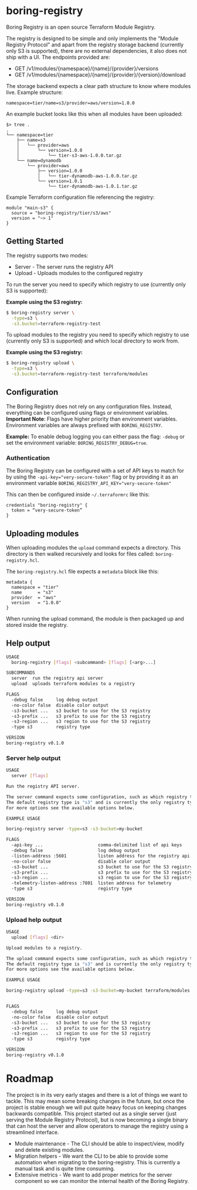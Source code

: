 # boring-registry

Boring Registry is an open source Terraform Module Registry.

The registry is designed to be simple and only implements the "Module Registry Protocol" and apart from the registry storage backend (currently only S3 is supported), there are no external dependencies, it also does not ship with a UI. The endpoints provided are:

* GET /v1/modules/{namespace}/{name}/{provider}/versions
* GET /v1/modules/{namespace}/{name}/{provider}/{version}/download

The storage backend expects a clear path structure to know where modules live.
Example structure:
```
namespace=tier/name=s3/provider=aws/version=1.0.0
```

An example bucket looks like this when all modules have been uploaded:

```
$> tree .
.
└── namespace=tier
    ├── name=s3
    │   └── provider=aws
    │       └── version=1.0.0
    │           └── tier-s3-aws-1.0.0.tar.gz
    └── name=dynamodb
        └── provider=aws
            ├── version=1.0.0
            │   └── tier-dynamodb-aws-1.0.0.tar.gz
            └── version=1.0.1
                └── tier-dynamodb-aws-1.0.1.tar.gz

```

Example Terraform configuration file referencing the registry:
```hcl
module "main-s3" {
  source = "boring-registry/tier/s3/aws"
  version = "~> 1"
}
```

## Getting Started

The registry supports two modes:
  * Server - The server runs the registry API
  * Upload - Uploads modules to the configured registry

To run the server you need to specify which registry to use (currently only S3 is supported):

**Example using the S3 registry:**
```bash
$ boring-registry server \
  -type=s3 \
  -s3.bucket=terraform-registry-test
```

To upload modules to the registry you need to specify which registry to use (currently only S3 is supported) and which local directory to work from.

**Example using the S3 registry:**
```bash
$ boring-registry upload \
  -type=s3 \
  -s3.bucket=terraform-registry-test terraform/modules
```

## Configuration

The Boring Registry does not rely on any configuration files. Instead, everything can be configured using flags or environment variables.
**Important Note**: Flags have higher priority than environment variables. Environment variables are always prefixed with `BORING_REGISTRY`.

**Example:**
To enable debug logging you can either pass the flag: `-debug` or set the environment variable: `BORING_REGISTRY_DEBUG=true`.

### Authentication
The Boring Registry can be configured with a set of API keys to match for by using the `-api-key="very-secure-token"` flag or by providing it as an environment variable `BORING_REGISTRY_API_KEY="very-secure-token"`

This can then be configured inside `~/.terraformrc` like this:
```
credentials "boring-registry" {
  token = “very-secure-token”
}
```

## Uploading modules

When uploading modules the `upload` command expects a directory. This directory is then walked recursively and looks for files called: `boring-registry.hcl`.

The `boring-registry.hcl` file expects a `metadata` block like this:
```hcl
metadata {
  namespace = "tier"
  name      = "s3"
  provider  = "aws"
  version   = "1.0.0"
}
```

When running the upload command, the module is then packaged up and stored inside the registry. 

## Help output

```bash
USAGE
  boring-registry [flags] <subcommand> [flags] [<arg>...]

SUBCOMMANDS
  server  run the registry api server
  upload  uploads terraform modules to a registry

FLAGS
  -debug false     log debug output
  -no-color false  disable color output
  -s3-bucket ...   s3 bucket to use for the S3 registry
  -s3-prefix ...   s3 prefix to use for the S3 registry
  -s3-region ...   s3 region to use for the S3 registry
  -type s3         registry type

VERSION
boring-registry v0.1.0
```

### Server help output 

```bash
USAGE
  server [flags]

Run the registry API server.

The server command expects some configuration, such as which registry type to use.
The default registry type is "s3" and is currently the only registry type available.
For more options see the available options below.

EXAMPLE USAGE

boring-registry server -type=s3 -s3-bucket=my-bucket

FLAGS
  -api-key ...                     comma-delimited list of api keys
  -debug false                     log debug output
  -listen-address :5601            listen address for the registry api
  -no-color false                  disable color output
  -s3-bucket ...                   s3 bucket to use for the S3 registry
  -s3-prefix ...                   s3 prefix to use for the S3 registry
  -s3-region ...                   s3 region to use for the S3 registry
  -telemetry-listen-address :7801  listen address for telemetry
  -type s3                         registry type

VERSION
boring-registry v0.1.0
```

### Upload help output

```bash
USAGE
  upload [flags] <dir>

Upload modules to a registry.

The upload command expects some configuration, such as which registry type to use and which local directory to work in.
The default registry type is "s3" and is currently the only registry type available.
For more options see the available options below.

EXAMPLE USAGE

boring-registry upload -type=s3 -s3-bucket=my-bucket terraform/modules


FLAGS
  -debug false     log debug output
  -no-color false  disable color output
  -s3-bucket ...   s3 bucket to use for the S3 registry
  -s3-prefix ...   s3 prefix to use for the S3 registry
  -s3-region ...   s3 region to use for the S3 registry
  -type s3         registry type

VERSION
boring-registry v0.1.0
```

# Roadmap

The project is in its very early stages and there is a lot of things we want to tackle. This may mean some breaking changes in the future, but once the project is stable enough we will put quite heavy focus on keeping changes backwards compatible. This project started out as a single server (just serving the Module Registry Protocol), but is now becoming a single binary that can host the server and allow operators to manage the registry using a streamlined interface.

* Module maintenance - The CLI should be able to inspect/view, modify and delete existing modules.
* Migration helpers - We want the CLI to be able to provide some automation when migrating to the boring-registry. This is currently a manual task and is quite time consuming.
* Extensive metrics - We want to add proper metrics for the server component so we can monitor the internal health of the Boring Registry.
